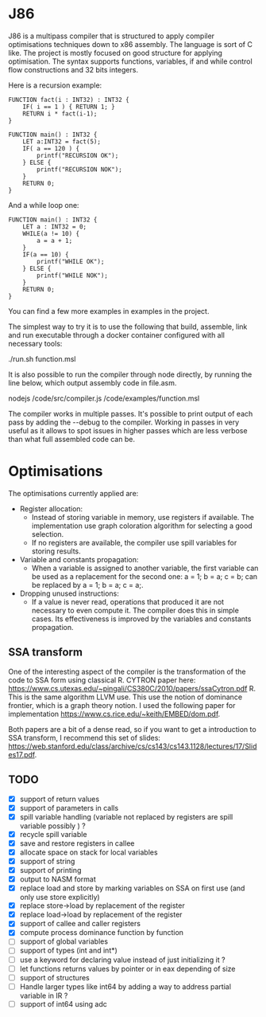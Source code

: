# J86
J86 is a multipass compiler that is structured to apply compiler optimisations techniques down to x86 assembly. The language is sort of C like. The project is mostly focused on good structure for applying optimisation. The syntax supports functions, variables, if and while control flow constructions and 32 bits integers.

Here is a recursion example: 
```
FUNCTION fact(i : INT32) : INT32 {
    IF( i == 1 ) { RETURN 1; }
    RETURN i * fact(i-1);
}

FUNCTION main() : INT32 {
    LET a:INT32 = fact(5);
    IF( a == 120 ) {
        printf("RECURSION OK");
    } ELSE {
        printf("RECURSION NOK");
    }
    RETURN 0;
}
```

And a while loop one:
```
FUNCTION main() : INT32 {
    LET a : INT32 = 0;
    WHILE(a != 10) {
        a = a + 1;
    }
    IF(a == 10) {
        printf("WHILE OK");
    } ELSE {
        printf("WHILE NOK");
    }
    RETURN 0;
}
```

You can find a few more examples in examples in the project.

The simplest way to try it is to use the following that build, assemble, link and run executable through a docker container configured with all necessary tools:

./run.sh function.msl

It is also possible to run the compiler through node directly, by running the line below, which output assembly code in file.asm.

nodejs /code/src/compiler.js /code/examples/function.msl

The compiler works in multiple passes. It's possible to print output of each pass by adding the --debug to the compiler. Working in passes in very useful as it allows to spot issues in higher passes which are less verbose than what full assembled code can be.

# Optimisations

The optimisations currently applied are:
- Register allocation:
  - Instead of storing variable in memory, use registers if available. The implementation use graph coloration algorithm for selecting a good selection.
  - If no registers are available, the compiler use spill variables for storing results.
- Variable and constants propagation:
  - When a variable is assigned to another variable, the first variable can be used as a replacement for the second one: a = 1; b = a; c = b; can be replaced by a = 1; b = a; c = a;. 
- Dropping unused instructions:
  -  If a value is never read, operations that produced it are not necessary to even compute it. The compiler does this in simple cases. Its effectiveness is improved by the variables and constants propagation.

## SSA transform

One of the interesting aspect of the compiler is the transformation of the code to SSA form using classical R. CYTRON paper here: https://www.cs.utexas.edu/~pingali/CS380C/2010/papers/ssaCytron.pdf
R. This is the same algorithm LLVM use. This use the notion of dominance frontier, which is a graph theory notion. I used the following paper for implementation https://www.cs.rice.edu/~keith/EMBED/dom.pdf.

Both papers are a bit of a dense read, so if you want to get a introduction to SSA transform, I recommend this set of slides: https://web.stanford.edu/class/archive/cs/cs143/cs143.1128/lectures/17/Slides17.pdf.

## TODO

*   [x] support of return values
*   [x] support of parameters in calls
*   [x] spill variable handling (variable not replaced by registers are spill variable possibly ) ?
*   [x] recycle spill variable
*   [x] save and restore registers in callee
*   [x] allocate space on stack for local variables
*   [x] support of string
*   [x] support of printing
*   [x] output to NASM format
*   [x] replace load and store by marking variables on SSA on first use (and only use store explicitly)
*   [x] replace store->load by replacement of the register
*   [x] replace load->load by replacement of the register
*   [x] support of callee and caller registers 
*   [x] compute process dominance function by function
*   [ ] support of global variables
*   [ ] support of types (int and int*)
*   [ ] use a keyword for declaring value instead of just initializing it ?
*   [ ] let functions returns values by pointer or in eax depending of size
*   [ ] support of structures
*   [ ] Handle larger types like int64 by adding a way to address partial variable in IR ?
*   [ ] support of int64 using adc
